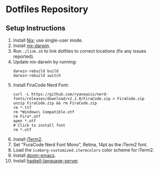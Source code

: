 # Dotfiles Repository

## Setup Instructions

1. Install [Nix](https://nixos.org/download.html); use single-user mode.
1. Install [nix-darwin](https://github.com/LnL7/nix-darwin).
1. Run `./link.sh` to link dotfiles to correct locations (fix any issues
   reported).
1. Update nix-darwin by running:
    ```
    darwin-rebuild build
    darwin-rebuild switch
    ```
1. Install FiraCode Nerd Font: 
    ```
    curl -L https://github.com/ryanoasis/nerd-fonts/releases/download/v2.1.0/FiraCode.zip > FiraCode.zip
    unzip FiraCode.zip && rm FiraCode.zip
    rm *.ttf
    rm *Windows\ Compatible.otf
    rm Fira*.otf
    open *.otf
    # Click to install font
    rm *.otf
    ```
1. Install [iTerm2](https://www.iterm2.com/).
1. Set "FuraCode Nerd Font Mono", Retina, 14pt as the iTerm2 font.
1. Load the `iceberg-customized.itermcolors` color scheme for iTerm2.
1. Install [doom-emacs](https://github.com/hlissner/doom-emacs).
1. Install [haskell-language-server](https://github.com/haskell/haskell-language-server).
